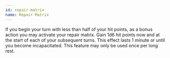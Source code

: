 ```yaml
---
id: repair-matrix
name: Repair Matrix
---
```

If you begin your turn with less than half of your hit points, as a bonus action you may activate your repair matrix.
Gain 1d6 hit points now and at the start of each of your subsequent turns. This effect lasts 1 minute or until you
become incapacitated. This feature may only be used once per long rest.
